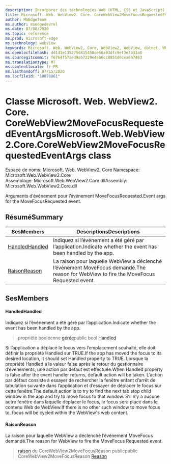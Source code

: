 ```yaml
---
description: Incorporer des technologies Web (HTML, CSS et JavaScript) dans vos applications natives avec le contrôle Microsoft Edge WebView2
title: Microsoft. Web. WebView2. Core. CoreWebView2MoveFocusRequestedEventArgs
author: MSEdgeTeam
ms.author: msedgedevrel
ms.date: 07/08/2020
ms.topic: reference
ms.prod: microsoft-edge
ms.technology: webview
keywords: Microsoft. Web. WebView2, Core, WebView2, WebView, dotnet, WPF, WinForms, application, Edge, CoreWebView2, CoreWebView2Controller, contrôle de navigateur, Edge html, Microsoft. Web. WebView2. Core. CoreWebView2MoveFocusRequestedEventArgs
ms.openlocfilehash: dd141e135275d815458ce66a93dfc9ef3e7b33a8
ms.sourcegitcommit: f6764f57aed9ab7229e4eb6cc8851d0cea667403
ms.translationtype: MT
ms.contentlocale: fr-FR
ms.lasthandoff: 07/15/2020
ms.locfileid: "10878861"
---
```

# <span data-ttu-id="c3590-104">Classe Microsoft. Web. WebView2. Core. CoreWebView2MoveFocusRequestedEventArgs</span><span class="sxs-lookup"><span data-stu-id="c3590-104">Microsoft.Web.WebView2.Core.CoreWebView2MoveFocusRequestedEventArgs class</span></span> 

<span data-ttu-id="c3590-105">Espace de noms: Microsoft. Web. WebView2. Core </span><span class="sxs-lookup"><span data-stu-id="c3590-105">Namespace: Microsoft.Web.WebView2.Core</span></span>\
<span data-ttu-id="c3590-106">Assemblage: Microsoft.Web.WebView2.Core.dll</span><span class="sxs-lookup"><span data-stu-id="c3590-106">Assembly: Microsoft.Web.WebView2.Core.dll</span></span>

<span data-ttu-id="c3590-107">Arguments d’événement pour l’événement MoveFocusRequested.</span><span class="sxs-lookup"><span data-stu-id="c3590-107">Event args for the MoveFocusRequested event.</span></span>

## <span data-ttu-id="c3590-108">Résumé</span><span class="sxs-lookup"><span data-stu-id="c3590-108">Summary</span></span>

 <span data-ttu-id="c3590-109">Ses</span><span class="sxs-lookup"><span data-stu-id="c3590-109">Members</span></span>                        | <span data-ttu-id="c3590-110">Descriptions</span><span class="sxs-lookup"><span data-stu-id="c3590-110">Descriptions</span></span>
--------------------------------|---------------------------------------------
[<span data-ttu-id="c3590-111">Handled</span><span class="sxs-lookup"><span data-stu-id="c3590-111">Handled</span></span>](#handled) | <span data-ttu-id="c3590-112">Indiquez si l’événement a été géré par l’application.</span><span class="sxs-lookup"><span data-stu-id="c3590-112">Indicate whether the event has been handled by the app.</span></span>
[<span data-ttu-id="c3590-113">Raison</span><span class="sxs-lookup"><span data-stu-id="c3590-113">Reason</span></span>](#reason) | <span data-ttu-id="c3590-114">La raison pour laquelle WebView a déclenché l’événement MoveFocus demandé.</span><span class="sxs-lookup"><span data-stu-id="c3590-114">The reason for WebView to fire the MoveFocus Requested event.</span></span>

## <span data-ttu-id="c3590-115">Ses</span><span class="sxs-lookup"><span data-stu-id="c3590-115">Members</span></span>

#### <span data-ttu-id="c3590-116">Handled</span><span class="sxs-lookup"><span data-stu-id="c3590-116">Handled</span></span> 

<span data-ttu-id="c3590-117">Indiquez si l’événement a été géré par l’application.</span><span class="sxs-lookup"><span data-stu-id="c3590-117">Indicate whether the event has been handled by the app.</span></span>

> <span data-ttu-id="c3590-118">propriété booléenne [gérée](#handled)</span><span class="sxs-lookup"><span data-stu-id="c3590-118">public bool [Handled](#handled)</span></span>

<span data-ttu-id="c3590-119">Si l’application a déplacé le focus vers l’emplacement souhaité, elle doit définir la propriété Handled sur TRUE.</span><span class="sxs-lookup"><span data-stu-id="c3590-119">If the app has moved the focus to its desired location, it should set Handled property to TRUE.</span></span> <span data-ttu-id="c3590-120">Lorsque la propriété Handled a la valeur false après le retour du gestionnaire d’événements, une action par défaut est effectuée.</span><span class="sxs-lookup"><span data-stu-id="c3590-120">When Handled property is false after the event handler returns, default action will be taken.</span></span> <span data-ttu-id="c3590-121">L’action par défaut consiste à essayer de rechercher la fenêtre enfant d’arrêt de tabulation suivante dans l’application et d’essayer de déplacer le focus sur cette fenêtre.</span><span class="sxs-lookup"><span data-stu-id="c3590-121">The default action is to try to find the next tab stop child window in the app and try to move focus to that window.</span></span> <span data-ttu-id="c3590-122">S’il n’y a aucune autre fenêtre dans laquelle déplacer le focus, le focus sera placé dans le contenu Web de WebView.</span><span class="sxs-lookup"><span data-stu-id="c3590-122">If there is no other such window to move focus to, focus will be cycled within the WebView's web content.</span></span>

#### <span data-ttu-id="c3590-123">Raison</span><span class="sxs-lookup"><span data-stu-id="c3590-123">Reason</span></span> 

<span data-ttu-id="c3590-124">La raison pour laquelle WebView a déclenché l’événement MoveFocus demandé.</span><span class="sxs-lookup"><span data-stu-id="c3590-124">The reason for WebView to fire the MoveFocus Requested event.</span></span>

> <span data-ttu-id="c3590-125">[raison](#reason) du CoreWebView2MoveFocusReason public</span><span class="sxs-lookup"><span data-stu-id="c3590-125">public CoreWebView2MoveFocusReason [Reason](#reason)</span></span>

